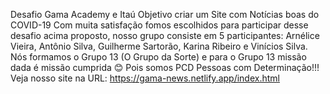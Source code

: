 Desafio Gama Academy e Itaú 
Objetivo criar um Site com Notícias boas do COVID-19
Com muita satisfação fomos escolhidos para participar desse desafio acima proposto, nosso grupo consiste em 5 participantes: Arnélice Vieira, Antônio Silva, Guilherme Sartorão, Karina Ribeiro e Vinícios Silva.
Nós formamos o Grupo 13 (O Grupo da Sorte) e para o Grupo 13 missão dada é missão cumprida 😊
Pois somos PCD Pessoas com Determinação!!!
Veja nosso site na URL: https://gama-news.netlify.app/index.html

